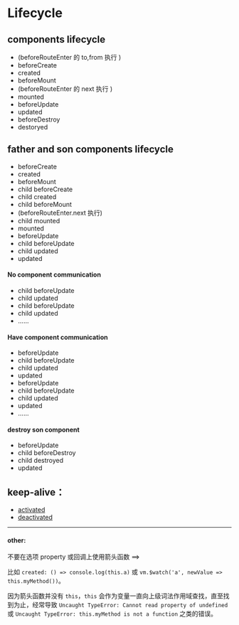 <!--
 * @Author: hy
 * @Date: 2022-03-20 00:06:53
 * @LastEditors: hy
 * @Description: 
 * @LastEditTime: 2022-03-20 17:24:38
 * @FilePath: /interview-questions/packages/vue2-vue_config_js/src/views/Lifecycle/README.md
 * Copyright 2022 hy, All Rights Reserved. 
 * 仅供学习使用~
-->
# Lifecycle

## components lifecycle
- (beforeRouteEnter 的 to,from 执行 )
- beforeCreate
- created
- beforeMount
- (beforeRouteEnter 的 next 执行 )
- mounted
- beforeUpdate
- updated
- beforeDestroy
- destoryed

## father and son components lifecycle

- beforeCreate
- created
- beforeMount
- child beforeCreate
- child created
- child beforeMount
- (beforeRouteEnter.next 执行)
- child  mounted
- mounted
- beforeUpdate
- child  beforeUpdate
- child  updated
- updated


#### No component communication

- child  beforeUpdate
- child  updated
- child  beforeUpdate
- child  updated
- ...... 



#### Have component communication

-   beforeUpdate
- child  beforeUpdate
- child  updated
-   updated
-   beforeUpdate
- child  beforeUpdate
- child  updated
-   updated
- ...... 

#### destroy son component

- beforeUpdate
- child  beforeDestroy
- child  destroyed
- updated

## keep-alive：
- [activated](https://cn.vuejs.org/v2/api/#activated)
- [deactivated](https://cn.vuejs.org/v2/api/#deactivated)


---

#### other:

不要在选项 property 或回调上使用箭头函数 ==>

比如 `created: () => console.log(this.a)` 或 `vm.$watch('a', newValue => this.myMethod())`。

因为箭头函数并没有 `this`，`this` 会作为变量一直向上级词法作用域查找，直至找到为止，经常导致 `Uncaught TypeError: Cannot read property of undefined` 或 `Uncaught TypeError: this.myMethod is not a function` 之类的错误。
